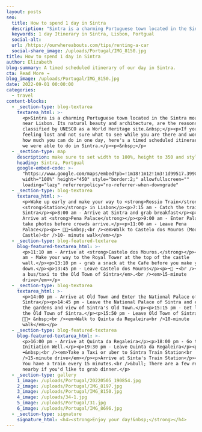 ```yaml
---
layout: posts
seo:
  title: How to spend 1 day in Sintra
  description: "Sintra is a charming Portuguese town located in the Sintra mountains near Lisbon. Its natural beauty and architecture, are the reasons why it's classified by UNESCO as a World Heritage site.\_\n\nIf you're feeling lost and not sure what to see while you are there and wondering how much you can do in one day, here's a timed scheduled itinerary of what we were able to do in Sintra."
  keywords: 1 day Itinerary in Sintra, Lisbon, Portgual
  social-alt:
  url: /https://ourwhereabouts.com/tips/renting-a-car
  social-share_image: /uploads/Portugal/IMG_8150.jpg
title: How to spend 1 day in Sintra
author: Elizabeth
blog-summary: A timed scheduled itinerary of our day in Sintra.
cta: Read More →
blog_image: /uploads/Portugal/IMG_8150.jpg
date: 2022-09-01 00:00:00
categories:
  - travel
content-blocks:
  - _section-type: blog-textarea
    textarea_html: >-
      <p>Sintra is a charming Portuguese town located in the Sintra mountains
      near Lisbon. Its natural beauty and architecture, are the reasons why it's
      classified by UNESCO as a World Heritage site.&nbsp;</p><p>If you're
      feeling lost and not sure what to see while you are there and wondering
      how much you can do in one day, here's a timed scheduled itinerary of what
      we were able to do in Sintra.</p><p>&nbsp;</p>
  - _section-type: map
    description: make sure to set width to 100%, height to 350 and style to border 2
    heading: Sintra, Portgual
    google-embed-code: >-
      "https://www.google.com/maps/embed?pb=!1m18!1m12!1m3!1d99517.3990245929!2d-9.467015507989236!3d38.788497646344496!2m3!1f0!2f0!3f0!3m2!1i1024!2i768!4f13.1!3m3!1m2!1s0xd1edac1a7510ee9%3A0x13585cc0b00f573c!2sSintra%2C%20Portugal!5e0!3m2!1sen!2sus!4v1662034878974!5m2!1sen!2sus"
      width="100%" height="450" style="border:2;" allowfullscreen=""
      loading="lazy" referrerpolicy="no-referrer-when-downgrade"
  - _section-type: blog-textarea
    textarea_html: >-
      <p>Wake up early and make your way to <strong>Rossio Train</strong>
      <strong>Station</strong> in Lisbon</p><p>7:15 am - Catch the train to
      Sintra</p><p>8:00 am - Arrive at Sintra and grab breakfast</p><p>8:45 am -
      Arrive at <strong>Pena Palace</strong></p><p>9:00 am - Enter Palace and
      take photos before crowds arrive.</p><p>11:00 am - Leave Pena
      Palace</p><p>➠ 🚶🏽➠&nbsp;<br /><em>Walk to Castelo dos Mouros (Moorish
      Castle)<br />10- minute walk</em></p>
  - _section-type: blog-featured-textarea
    blog-featured-textarea_html: >-
      <p>11:10 am - Arrive at <strong>Castelo dos Mouros.</strong></p><p>12:40
      am - Make your way to the Royal Tower at the top of the castle
      wall.</p><p>13:10 pm - grab a snack at the Cafe before you make your way
      down.</p><p>13:45 pm - Leave Castelo dos Mouros</p><p>➠🚌 ➠<br /><em>Take
      a bus/taxi to the Old Town of Sintra</em>.<br /><em>15-minute
      drive</em></p>
  - _section-type: blog-textarea
    textarea_html: >-
      <p>14:00 pm - Arrive at Old Town and Enter the National Palace of
      Sintra</p><p>14:45 pm - Leave the National Palace of Sintra and explore
      the gardens and view of Sintra's Old Town.</p><p>15:15 pm - Get lunch in
      the Old Town of Sintra.</p><p>15:50 pm - Leave Old Town of Sintra</p><p>➠
      🚶🏽➠ &nbsp;<br /><em>Walk to Quinta da Regaleira<br />10-minute
      walk</em></p>
  - _section-type: blog-featured-textarea
    blog-featured-textarea_html: >-
      <p>16:00 pm - Arrive at Quinta da Regaleira</p><p>18:00 pm - Go to the
      Initiation Well.</p><p>19:30 pm - Leave Quinta da Regaleira</p><p>➠🚌
      ➠&nbsp;<br /><em>Take a Taxi or uber to Sintra Train Station<br
      />15-minute drive</em></p><p>Arrive at Sinta's Train Station</p><p>&bull;
      You have a train every 15 minutes.<br />&bull; There are a few restaurants
      nearby if you'd like to grab dinner.</p>
  - _section-type: gallery
    1_image: /uploads/Portugal/20220505_190854.jpg
    2_image: /uploads/Portugal/IMG_8197.jpg
    3_image: /uploads/Portugal/IMG_8150.jpg
    4_image: /uploads/34-1.jpg
    5_image: /uploads/Portugal/31.jpg
    6_image: /uploads/Portugal/IMG_8696.jpg
  - _section-type: signature
    signature_html: <h4><strong>Enjoy your day!&nbsp;</strong></h4>
---
```

